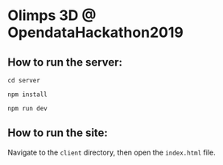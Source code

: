 # Olimps 3D @ OpendataHackathon2019

## How to run the server:

```
cd server

npm install

npm run dev
```

## How to run the site:

Navigate to the `client` directory, then open the `index.html` file.
